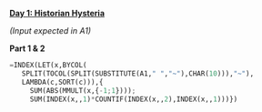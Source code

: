 **[Day 1: Historian Hysteria](https://adventofcode.com/2024/day/1)**

_(Input expected in A1)_

**Part 1 & 2**

```py
=INDEX(LET(x,BYCOL(
   SPLIT(TOCOL(SPLIT(SUBSTITUTE(A1," ","~"),CHAR(10))),"~"),
   LAMBDA(c,SORT(c))),{
     SUM(ABS(MMULT(x,{-1;1})));
     SUM(INDEX(x,,1)*COUNTIF(INDEX(x,,2),INDEX(x,,1)))})
```
